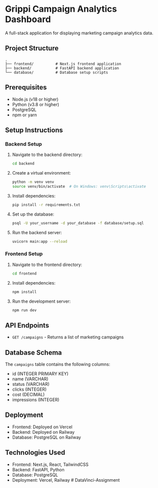 # Grippi Campaign Analytics Dashboard

A full-stack application for displaying marketing campaign analytics data.

## Project Structure

```
.
├── frontend/          # Next.js frontend application
├── backend/           # FastAPI backend application
└── database/          # Database setup scripts
```

## Prerequisites

- Node.js (v18 or higher)
- Python (v3.8 or higher)
- PostgreSQL
- npm or yarn

## Setup Instructions

### Backend Setup

1. Navigate to the backend directory:
   ```bash
   cd backend
   ```

2. Create a virtual environment:
   ```bash
   python -m venv venv
   source venv/bin/activate  # On Windows: venv\Scripts\activate
   ```

3. Install dependencies:
   ```bash
   pip install -r requirements.txt
   ```

4. Set up the database:
   ```bash
   psql -U your_username -d your_database -f database/setup.sql
   ```

5. Run the backend server:
   ```bash
   uvicorn main:app --reload
   ```

### Frontend Setup

1. Navigate to the frontend directory:
   ```bash
   cd frontend
   ```

2. Install dependencies:
   ```bash
   npm install
   ```

3. Run the development server:
   ```bash
   npm run dev
   ```

## API Endpoints

- `GET /campaigns` - Returns a list of marketing campaigns

## Database Schema

The `campaigns` table contains the following columns:
- id (INTEGER PRIMARY KEY)
- name (VARCHAR)
- status (VARCHAR)
- clicks (INTEGER)
- cost (DECIMAL)
- impressions (INTEGER)

## Deployment

- Frontend: Deployed on Vercel
- Backend: Deployed on Railway
- Database: PostgreSQL on Railway

## Technologies Used

- Frontend: Next.js, React, TailwindCSS
- Backend: FastAPI, Python
- Database: PostgreSQL
- Deployment: Vercel, Railway #   D a t a V i n c i - A s s i g n m e n t  
 